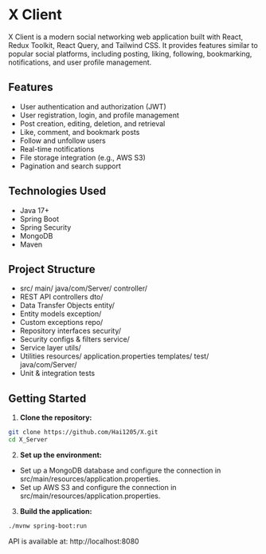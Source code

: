 # X Client

X Client is a modern social networking web application built with React, Redux Toolkit, React Query, and Tailwind CSS. It provides features similar to popular social platforms, including posting, liking, following, bookmarking, notifications, and user profile management.

## Features

- User authentication and authorization (JWT)
- User registration, login, and profile management
- Post creation, editing, deletion, and retrieval
- Like, comment, and bookmark posts
- Follow and unfollow users
- Real-time notifications
- File storage integration (e.g., AWS S3)
- Pagination and search support

## Technologies Used

- Java 17+
- Spring Boot
- Spring Security
- MongoDB
- Maven

## Project Structure

- src/ main/ java/com/Server/ controller/
- REST API controllers dto/
- Data Transfer Objects entity/
- Entity models exception/
- Custom exceptions repo/
- Repository interfaces security/
- Security configs & filters service/
- Service layer utils/
- Utilities resources/ application.properties templates/ test/ java/com/Server/
- Unit & integration tests

## Getting Started

1. **Clone the repository:**

```sh
git clone https://github.com/Hai1205/X.git
cd X_Server
```

2. **Set up the environment:**

- Set up a MongoDB database and configure the connection in src/main/resources/application.properties.
- Set up AWS S3 and configure the connection in src/main/resources/application.properties.

3. **Build the application:**

```sh
./mvnw spring-boot:run
```

API is available at: http://localhost:8080